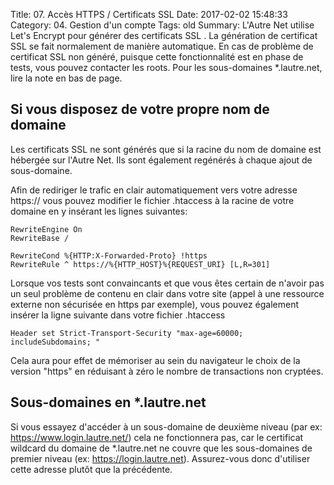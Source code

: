 Title: 07. Accès HTTPS / Certificats SSL 
Date: 2017-02-02 15:48:33
Category: 04. Gestion d'un compte
Tags: old
Summary: L'Autre Net utilise Let's Encrypt pour générer des certificats SSL . La génération de certificat SSL se fait normalement de manière automatique. En cas de problème de certificat SSL non généré, puisque cette fonctionnalité est en phase de tests, vous pouvez contacter les roots. Pour les sous-domaines *.lautre.net, lire la note en bas de page.

## Si vous disposez de votre propre nom de domaine

Les certificats SSL ne sont générés que si la racine du nom de domaine est hébergée sur l'Autre Net. Ils sont également regénérés à chaque ajout de sous-domaine.

Afin de rediriger le trafic en clair automatiquement vers votre adresse https:// vous pouvez modifier le fichier .htaccess à la racine de votre domaine en y insérant les lignes suivantes:


```
RewriteEngine On
RewriteBase /

RewriteCond %{HTTP:X-Forwarded-Proto} !https
RewriteRule ^ https://%{HTTP_HOST}%{REQUEST_URI} [L,R=301]
```

Lorsque vos tests sont convaincants et que vous êtes certain de n'avoir pas un seul problème de contenu en clair dans votre site (appel à une ressource externe non sécurisée en https par exemple), vous pouvez également insérer la ligne suivante dans votre fichier .htaccess

````
Header set Strict-Transport-Security "max-age=60000; includeSubdomains; "
````

Cela aura pour effet de mémoriser au sein du navigateur le choix de la version "https" en réduisant à zéro le nombre de transactions non cryptées.


## Sous-domaines en *.lautre.net

Si vous essayez d'accéder à un sous-domaine de deuxième niveau (par ex: https://www.login.lautre.net/) cela ne fonctionnera pas, car le certificat wildcard du domaine de *.lautre.net ne couvre que les sous-domaines de premier niveau (ex: https://login.lautre.net). Assurez-vous donc d'utiliser cette adresse plutôt que la précédente.
